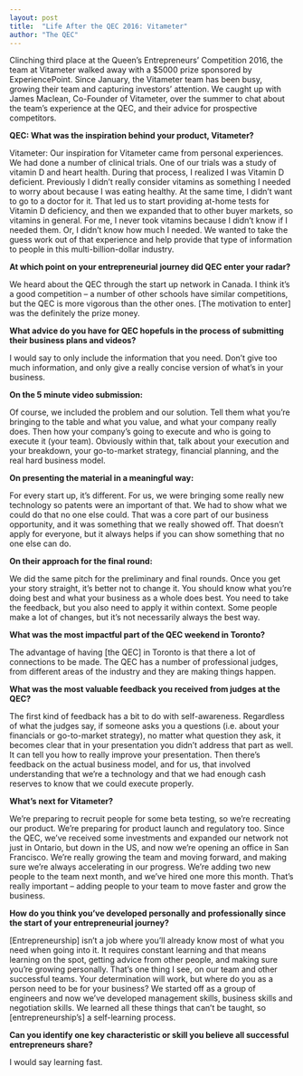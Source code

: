```yaml
---
layout: post
title:  "Life After the QEC 2016: Vitameter"
author: "The QEC"
---
```


Clinching third place at the Queen’s Entrepreneurs’ Competition 2016, the team at Vitameter walked away with a $5000 prize sponsored by ExperiencePoint. Since January, the Vitameter team has been busy, growing their team and capturing investors’ attention. We caught up with James Maclean, Co-Founder of Vitameter, over the summer to chat about the team’s experience at the QEC, and their advice for prospective competitors.


**QEC: What was the inspiration behind your product, Vitameter?**

Vitameter: Our inspiration for Vitameter came from personal experiences. We had done a number of clinical trials. One of our trials was a study of vitamin D and heart health. During that process, I realized I was Vitamin D deficient. Previously I didn’t really consider vitamins as something I needed to worry about because I was eating healthy. At the same time, I didn’t want to go to a doctor for it. That led us to start providing at-home tests for Vitamin D deficiency, and then we expanded that to other buyer markets, so vitamins in general. For me, I never took vitamins because I didn’t know if I needed them. Or, I didn’t know how much I needed. We wanted to take the guess work out of that experience and help provide that type of information to people in this multi-billion-dollar industry.

**At which point on your entrepreneurial journey did QEC enter your radar?**

We heard about the QEC through the start up network in Canada. I think it’s a good competition – a number of other schools have similar competitions, but the QEC is more vigorous than the other ones. [The motivation to enter] was the definitely the prize money.

**What advice do you have for QEC hopefuls in the process of submitting their business plans and videos?**

I would say to only include the information that you need. Don’t give too much information, and only give a really concise version of what’s in your business.

**On the 5 minute video submission:**

Of course, we included the problem and our solution. Tell them what you’re bringing to the table and what you value, and what your company really does. Then how your company’s going to execute and who is going to execute it (your team). Obviously within that, talk about your execution and your breakdown, your go-to-market strategy, financial planning, and the real hard business model.

**On presenting the material in a meaningful way:**

For every start up, it’s different. For us, we were bringing some really new technology so patents were an important of that. We had to show what we could do that no one else could. That was a core part of our business opportunity, and it was something that we really showed off. That doesn’t apply for everyone, but it always helps if you can show something that no one else can do.

**On their approach for the final round:**

We did the same pitch for the preliminary and final rounds. Once you get your story straight, it’s better not to change it. You should know what you’re doing best and what your business as a whole does best. You need to take the feedback, but you also need to apply it within context. Some people make a lot of changes, but it’s not necessarily always the best way.

**What was the most impactful part of the QEC weekend in Toronto?**

The advantage of having [the QEC] in Toronto is that there a lot of connections to be made. The QEC has a number of professional judges, from different areas of the industry and they are making things happen.

**What was the most valuable feedback you received from judges at the QEC?**

The first kind of feedback has a bit to do with self-awareness. Regardless of what the judges say, if someone asks you a questions (i.e. about your financials or go-to-market strategy), no matter what question they ask, it becomes clear that in your presentation you didn’t address that part as well. It can tell you how to really improve your presentation. Then there’s feedback on the actual business model, and for us, that involved understanding that we’re a technology and that we had enough cash reserves to know that we could execute properly.


**What’s next for Vitameter?**

We’re preparing to recruit people for some beta testing, so we’re recreating our product. We’re preparing for product launch and regulatory too. Since the QEC, we’ve received some investments and expanded our network not just in Ontario, but down in the US, and now we’re opening an office in San Francisco. We’re really growing the team and moving forward, and making sure we’re always accelerating in our progress. We’re adding two new people to the team next month, and we’ve hired one more this month. That’s really important – adding people to your team to move faster and grow the business.

**How do you think you’ve developed personally and professionally since the start of your entrepreneurial journey?**

[Entrepreneurship] isn’t a job where you’ll already know most of what you need when going into it. It requires constant learning and that means learning on the spot, getting advice from other people, and making sure you’re growing personally. That’s one thing I see, on our team and other successful teams. Your determination will work, but where do you as a person need to be for your business? We started off as a group of engineers and now we’ve developed management skills, business skills and negotiation skills. We learned all these things that can’t be taught, so [entrepreneurship’s] a self-learning process.

**Can you identify one key characteristic or skill you believe all successful entrepreneurs share?**

I would say learning fast.
